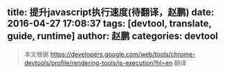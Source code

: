 title: 提升javascript执行速度(待翻译，赵鹏)
date: 2016-04-27 17:08:37
tags: [devtool, translate, guide, runtime]
author: 赵鹏
categories: devtool
---

> 本文根据 https://developers.google.com/web/tools/chrome-devtools/profile/rendering-tools/js-execution?hl=en 翻译


